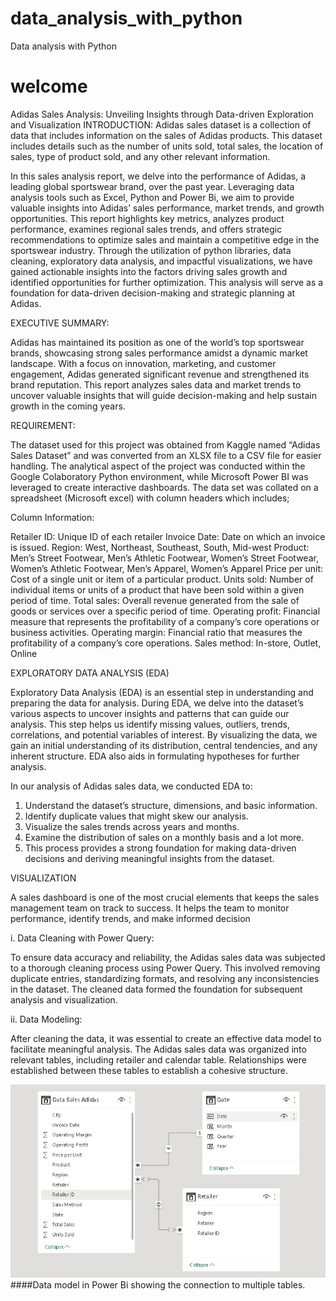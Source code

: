 
# data_analysis_with_python
Data analysis with Python

welcome
=======
Adidas Sales Analysis: Unveiling Insights through Data-driven Exploration and Visualization
INTRODUCTION:
  Adidas sales dataset is a collection of data that includes information on the sales of Adidas products. This dataset includes details such as the number of units sold, total sales, the location of sales, type of product sold, and any other relevant information.

In this sales analysis report, we delve into the performance of Adidas, a leading global sportswear brand, over the past year. Leveraging data analysis tools such as Excel, Python and Power Bi, we aim to provide valuable insights into Adidas’ sales performance, market trends, and growth opportunities. This report highlights key metrics, analyzes product performance, examines regional sales trends, and offers strategic recommendations to optimize sales and maintain a competitive edge in the sportswear industry. Through the utilization of python libraries, data cleaning, exploratory data analysis, and impactful visualizations, we have gained actionable insights into the factors driving sales growth and identified opportunities for further optimization. This analysis will serve as a foundation for data-driven decision-making and strategic planning at Adidas.

EXECUTIVE SUMMARY:

Adidas has maintained its position as one of the world’s top sportswear brands, showcasing strong sales performance amidst a dynamic market landscape. With a focus on innovation, marketing, and customer engagement, Adidas generated significant revenue and strengthened its brand reputation. This report analyzes sales data and market trends to uncover valuable insights that will guide decision-making and help sustain growth in the coming years.

REQUIREMENT:

The dataset used for this project was obtained from Kaggle named “Adidas Sales Dataset” and was converted from an XLSX file to a CSV file for easier handling. The analytical aspect of the project was conducted within the Google Colaboratory Python environment, while Microsoft Power BI was leveraged to create interactive dashboards. The data set was collated on a spreadsheet (Microsoft excel) with column headers which includes;

Column Information:

Retailer ID: Unique ID of each retailer
Invoice Date: Date on which an invoice is issued.
Region: West, Northeast, Southeast, South, Mid-west
Product: Men’s Street Footwear, Men’s Athletic Footwear, Women’s Street Footwear, Women’s Athletic Footwear, Men’s Apparel, Women’s Apparel
Price per unit: Cost of a single unit or item of a particular product.
Units sold: Number of individual items or units of a product that have been sold within a given period of time.
Total sales: Overall revenue generated from the sale of goods or services over a specific period of time.
Operating profit: Financial measure that represents the profitability of a company’s core operations or business activities.
Operating margin: Financial ratio that measures the profitability of a company’s core operations.
Sales method: In-store, Outlet, Online

EXPLORATORY DATA ANALYSIS (EDA)

Exploratory Data Analysis (EDA) is an essential step in understanding and preparing the data for analysis. During EDA, we delve into the dataset’s various aspects to uncover insights and patterns that can guide our analysis. This step helps us identify missing values, outliers, trends, correlations, and potential variables of interest. By visualizing the data, we gain an initial understanding of its distribution, central tendencies, and any inherent structure. EDA also aids in formulating hypotheses for further analysis.

In our analysis of Adidas sales data, we conducted EDA to:

1) Understand the dataset’s structure, dimensions, and basic information.
2) Identify duplicate values that might skew our analysis.
3) Visualize the sales trends across years and months.
4) Examine the distribution of sales on a monthly basis and a lot more.
5) This process provides a strong foundation for making data-driven decisions and deriving meaningful insights from the dataset.

VISUALIZATION

A sales dashboard is one of the most crucial elements that keeps the sales management team on track to success. It helps the team to monitor performance, identify trends, and make informed decision

i. Data Cleaning with Power Query:

To ensure data accuracy and reliability, the Adidas sales data was subjected to a thorough cleaning process using Power Query. This involved removing duplicate entries, standardizing formats, and resolving any inconsistencies in the dataset. The cleaned data formed the foundation for subsequent analysis and visualization.

ii. Data Modeling:

After cleaning the data, it was essential to create an effective data model to facilitate meaningful analysis. The Adidas sales data was organized into relevant tables, including retailer and calendar table. Relationships were established between these tables to establish a cohesive structure.

![Data Modeling](https://github.com/bhuvanksmy/data_analysis_with_python/blob/main/images/Data_modeling_Adidas_Sales_Analysis.JPG)
####Data model in Power Bi showing the connection to multiple tables.

